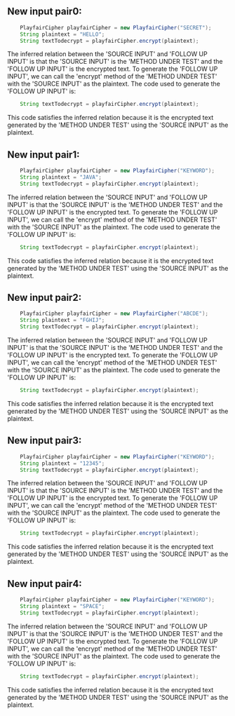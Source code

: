 ## New input pair0:
```java
    PlayfairCipher playfairCipher = new PlayfairCipher("SECRET");
    String plaintext = "HELLO";
    String textTodecrypt = playfairCipher.encrypt(plaintext);
```
The inferred relation between the 'SOURCE INPUT' and 'FOLLOW UP INPUT' is that the 'SOURCE INPUT' is the 'METHOD UNDER TEST' and the 'FOLLOW UP INPUT' is the encrypted text.
To generate the 'FOLLOW UP INPUT', we can call the 'encrypt' method of the 'METHOD UNDER TEST' with the 'SOURCE INPUT' as the plaintext.
The code used to generate the 'FOLLOW UP INPUT' is:
```java
    String textTodecrypt = playfairCipher.encrypt(plaintext);
```
This code satisfies the inferred relation because it is the encrypted text generated by the 'METHOD UNDER TEST' using the 'SOURCE INPUT' as the plaintext.

## New input pair1:
```java
    PlayfairCipher playfairCipher = new PlayfairCipher("KEYWORD");
    String plaintext = "JAVA";
    String textTodecrypt = playfairCipher.encrypt(plaintext);
```
The inferred relation between the 'SOURCE INPUT' and 'FOLLOW UP INPUT' is that the 'SOURCE INPUT' is the 'METHOD UNDER TEST' and the 'FOLLOW UP INPUT' is the encrypted text.
To generate the 'FOLLOW UP INPUT', we can call the 'encrypt' method of the 'METHOD UNDER TEST' with the 'SOURCE INPUT' as the plaintext.
The code used to generate the 'FOLLOW UP INPUT' is:
```java
    String textTodecrypt = playfairCipher.encrypt(plaintext);
```
This code satisfies the inferred relation because it is the encrypted text generated by the 'METHOD UNDER TEST' using the 'SOURCE INPUT' as the plaintext.

## New input pair2:
```java
    PlayfairCipher playfairCipher = new PlayfairCipher("ABCDE");
    String plaintext = "FGHIJ";
    String textTodecrypt = playfairCipher.encrypt(plaintext);
```
The inferred relation between the 'SOURCE INPUT' and 'FOLLOW UP INPUT' is that the 'SOURCE INPUT' is the 'METHOD UNDER TEST' and the 'FOLLOW UP INPUT' is the encrypted text.
To generate the 'FOLLOW UP INPUT', we can call the 'encrypt' method of the 'METHOD UNDER TEST' with the 'SOURCE INPUT' as the plaintext.
The code used to generate the 'FOLLOW UP INPUT' is:
```java
    String textTodecrypt = playfairCipher.encrypt(plaintext);
```
This code satisfies the inferred relation because it is the encrypted text generated by the 'METHOD UNDER TEST' using the 'SOURCE INPUT' as the plaintext.

## New input pair3:
```java
    PlayfairCipher playfairCipher = new PlayfairCipher("KEYWORD");
    String plaintext = "12345";
    String textTodecrypt = playfairCipher.encrypt(plaintext);
```
The inferred relation between the 'SOURCE INPUT' and 'FOLLOW UP INPUT' is that the 'SOURCE INPUT' is the 'METHOD UNDER TEST' and the 'FOLLOW UP INPUT' is the encrypted text.
To generate the 'FOLLOW UP INPUT', we can call the 'encrypt' method of the 'METHOD UNDER TEST' with the 'SOURCE INPUT' as the plaintext.
The code used to generate the 'FOLLOW UP INPUT' is:
```java
    String textTodecrypt = playfairCipher.encrypt(plaintext);
```
This code satisfies the inferred relation because it is the encrypted text generated by the 'METHOD UNDER TEST' using the 'SOURCE INPUT' as the plaintext.

## New input pair4:
```java
    PlayfairCipher playfairCipher = new PlayfairCipher("KEYWORD");
    String plaintext = "SPACE";
    String textTodecrypt = playfairCipher.encrypt(plaintext);
```
The inferred relation between the 'SOURCE INPUT' and 'FOLLOW UP INPUT' is that the 'SOURCE INPUT' is the 'METHOD UNDER TEST' and the 'FOLLOW UP INPUT' is the encrypted text.
To generate the 'FOLLOW UP INPUT', we can call the 'encrypt' method of the 'METHOD UNDER TEST' with the 'SOURCE INPUT' as the plaintext.
The code used to generate the 'FOLLOW UP INPUT' is:
```java
    String textTodecrypt = playfairCipher.encrypt(plaintext);
```
This code satisfies the inferred relation because it is the encrypted text generated by the 'METHOD UNDER TEST' using the 'SOURCE INPUT' as the plaintext.
